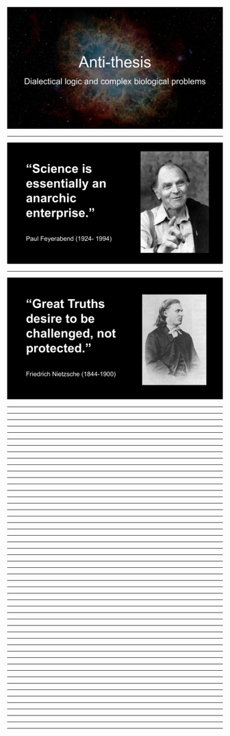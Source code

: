 <img src="img/Anti-thesis-01.png">

---

<img src="img/Anti-thesis-02.png">

---

<img src="img/Anti-thesis-03.png">

---

<section data-background="img/Anti-thesis-04.png">

---

<section data-background="img/Anti-thesis-05.png">

---

<section data-background="img/Anti-thesis-06.png">

---

<section data-background="img/Anti-thesis-07.png">

---

<section data-background="img/Anti-thesis-08.png">

---

<section data-background="img/Anti-thesis-09.png">

---

<section data-background="img/Anti-thesis-10.png">

---

<section data-background="img/Anti-thesis-11.png">

---

<section data-background="img/Anti-thesis-12.png">

---

<section data-background="img/Anti-thesis-13.png">

---

<section data-background="img/Anti-thesis-14.png">

---

<section data-background="img/Anti-thesis-15.png">

---

<section data-background="img/Anti-thesis-16.png">

---

<section data-background="img/Anti-thesis-17.png">

---

<section data-background="img/Anti-thesis-18.png">

---

<section data-background="img/Anti-thesis-19.png">

---

<section data-background="img/Anti-thesis-20.png">

---

<section data-background="img/Anti-thesis-21.png">

---

<section data-background="img/Anti-thesis-22.png">

---

<section data-background="img/Anti-thesis-23.png">

---

<section data-background="img/Anti-thesis-24.png">

---

<section data-background="img/Anti-thesis-25.png">

---

<section data-background="img/Anti-thesis-26.png">

---

<section data-background="img/Anti-thesis-27.png">

---

<section data-background="img/Anti-thesis-28.png">

---

<section data-background="img/Anti-thesis-29.png">

---

<section data-background="img/Anti-thesis-30.png">

---

<section data-background="img/Anti-thesis-31.png">

---

<section data-background="img/Anti-thesis-32.png">

---

<section data-background="img/Anti-thesis-33.png">

---

<section data-background="img/Anti-thesis-34.png">

---

<section data-background="img/Anti-thesis-35.png">

---

<section data-background="img/Anti-thesis-36.png">

---

<section data-background="img/Anti-thesis-37.png">

---

<section data-background="img/Anti-thesis-38.png">

---

<section data-background="img/Anti-thesis-39.png">

---

<section data-background="img/Anti-thesis-40.png">

---

<section data-background="img/Anti-thesis-41.png">

---

<section data-background="img/Anti-thesis-42.png">

---

<section data-background="img/Anti-thesis-43.png">

---

<section data-background="img/Anti-thesis-44.png">

---

<section data-background="img/Anti-thesis-45.png">

---

<section data-background="img/Anti-thesis-46.png">

---

<section data-background="img/Anti-thesis-47.png">

---

<section data-background="img/Anti-thesis-48.png">

---

<section data-background="img/Anti-thesis-49.png">

---

<section data-background="img/Anti-thesis-50.png">

---

<section data-background="img/Anti-thesis-51.png">

---

<section data-background="img/Anti-thesis-52.png">

---

<section data-background="img/Anti-thesis-53.png">

---

<section data-background="img/Anti-thesis-54.png">
